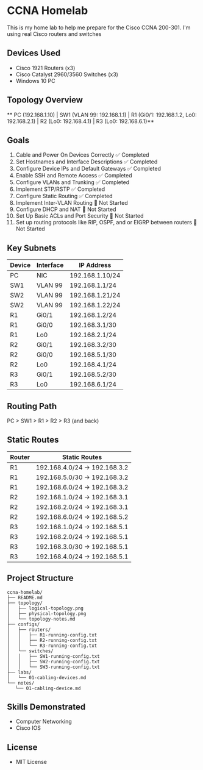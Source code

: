 # CCNA Homelab
This is my home lab to help me prepare for the Cisco CCNA 200-301. I'm using real Cisco routers and switches

## Devices Used
- Cisco 1921 Routers (x3)
- Cisco Catalyst 2960/3560 Switches (x3)
- Windows 10 PC

## Topology Overview
** PC (192.168.1.10)
   |
SW1 (VLAN 99: 192.168.1.1)
   |
R1 (Gi0/1: 192.168.1.2, Lo0: 192.168.2.1)
   |
R2 (Lo0: 192.168.4.1)
   |
R3 (Lo0: 192.168.6.1)**

## Goals
1. Cable and Power On Devices Correctly ✅ Completed
2. Set Hostnames and Interface Descriptions ✅ Completed
3. Configure Device IPs and Default Gateways ✅ Completed
4. Enable SSH and Remote Access ✅ Completed
5. Configure VLANs and Trunking ✅ Completed
6. Implement STP/RSTP ✅ Completed
7. Configure Static Routing ✅ Completed
8. Implement Inter-VLAN Routing 🔲 Not Started
9. Configure DHCP and NAT 🔲 Not Started
10. Set Up Basic ACLs and Port Security 🔲 Not Started
11. Set up routing protocols like RIP, OSPF, and or EIGRP between routers 🔲 Not Started

## Key Subnets
| Device | Interface | IP Address      |
|--------|-----------|-----------------|
| PC     | NIC       | 192.168.1.10/24 |
| SW1    | VLAN 99   | 192.168.1.1/24  |
| SW2    | VLAN 99   | 192.168.1.21/24 |
| SW2    | VLAN 99   | 192.168.1.22/24 |
| R1     | Gi0/1     | 192.168.1.2/24  |
| R1     | Gi0/0     | 192.168.3.1/30  |
| R1     | Lo0       | 192.168.2.1/24  |
| R2     | Gi0/1     | 192.168.3.2/30  |
| R2     | Gi0/0     | 192.168.5.1/30  |
| R2     | Lo0       | 192.168.4.1/24  |
| R3     | Gi0/1     | 192.168.5.2/30  |
| R3     | Lo0       | 192.168.6.1/24  |

## Routing Path
PC > SW1 > R1 > R2 > R3 (and back)

## Static Routes	
| Router | Static Routes                |
|--------|------------------------------|
| R1     | 192.168.4.0/24 → 192.168.3.2 |
| R1     | 192.168.5.0/30 → 192.168.3.2 |
| R1     | 192.168.6.0/24 → 192.168.3.2 |
| R2     | 192.168.1.0/24 → 192.168.3.1 |
| R2     | 192.168.2.0/24 → 192.168.3.1 |
| R2     | 192.168.6.0/24 → 192.168.5.2 |
| R3     | 192.168.1.0/24 → 192.168.5.1 |
| R3     | 192.168.2.0/24 → 192.168.5.1 |
| R3     | 192.168.3.0/30 → 192.168.5.1 |
| R3     | 192.168.4.0/24 → 192.168.5.1 |

## Project Structure
 ```
ccna-homelab/
├── README.md
├── topology/
│   ├── logical-topology.png
│   ├── physical-topology.png
│   └── topology-notes.md
├── configs/
│   ├── routers/
│   │   ├── R1-running-config.txt
│   │   ├── R2-running-config.txt
│   │   └── R3-running-config.txt
│   └── switches/
│   │   ├── SW1-running-config.txt
│   │   ├── SW2-running-config.txt
│   │   └── SW3-running-config.txt
├── labs/
│   └── 01-cabling-devices.md
└── notes/
    └── 01-cabling-device.md
 ```

## Skills Demonstrated
- Computer Networking
- Cisco IOS

## License
- MIT License
